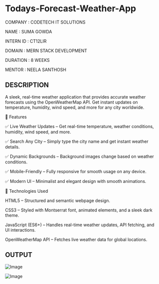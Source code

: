 # Todays-Forecast-Weather-App
COMPANY : CODETECH IT SOLUTIONS

NAME : SUMA GOWDA

INTERN ID : CT12LIR

DOMAIN : MERN STACK DEVELOPMENT

DURATION : 8 WEEKS

MENTOR : NEELA SANTHOSH

## DESCRIPTION

A sleek, real-time weather application that provides accurate weather forecasts using the OpenWeatherMap API. Get instant updates on temperature, humidity, wind speed, and more for any city worldwide.


🔹 Features

✅ Live Weather Updates – Get real-time temperature, weather conditions, humidity, wind speed, and more.

✅ Search Any City – Simply type the city name and get instant weather details.

✅ Dynamic Backgrounds – Background images change based on weather conditions.

✅ Mobile-Friendly – Fully responsive for smooth usage on any device.

✅ Modern UI – Minimalist and elegant design with smooth animations.


🔹 Technologies Used

HTML5 – Structured and semantic webpage design.

CSS3 – Styled with Montserrat font, animated elements, and a sleek dark theme.

JavaScript (ES6+) – Handles real-time weather updates, API fetching, and UI interactions.

OpenWeatherMap API – Fetches live weather data for global locations.

## OUTPUT

![Image](https://github.com/user-attachments/assets/2be32668-fada-473a-be4e-3423b5223496)

![Image](https://github.com/user-attachments/assets/d156ba1d-49e3-43c7-aa3e-0fd77247a405)

